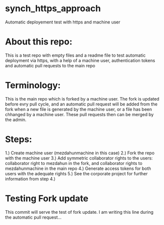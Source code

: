 # synch_https_approach
Automatic deployement test with https and machine user

# About this repo:
This is a test repo with empty files and a readme file to test automatic deployment via https, with a help of a machine user, authentication tokens and automatic pull requests to the main repo

# Terminology:
This is the main repo which is forked by a machine user. The fork is updated before evry pull cycle, and an automatic pull request will be added from the fork when a new file is generated by the machine user, or a file has been chhanged by a machine user. These pull requests then can be merged by the admin.

# Steps:
1.) Create machine user (mezdahunmachine in this case)
2.) Fork the repo with the machine user
3.) Add symmetric collaborator rights to the users: collaborator right to mezdahun in the fork, and collaborator rights to mezdahunmachine in the main repo
4.) Generate access tokens for both users with the adequate rights
5.) See the corporate project for further information from step 4.)

# Testing Fork update
This commit will serve the test of fork update. I am writing this line during the automatic pull request...
